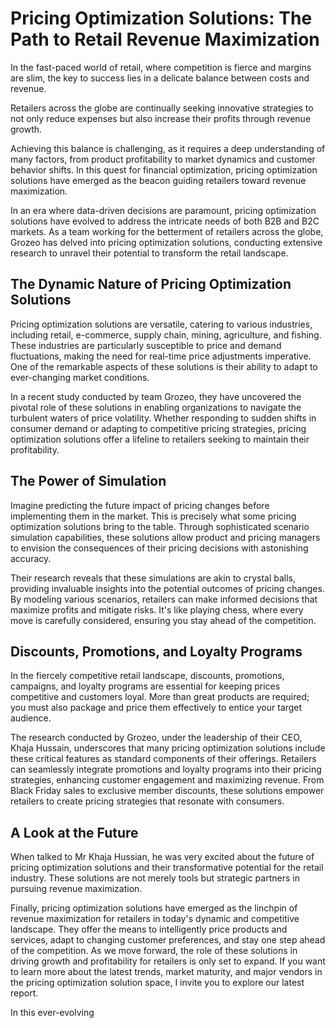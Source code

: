 # Pricing Optimization Solutions: The Path to Retail Revenue Maximization

In the fast-paced world of retail, where competition is fierce and margins are slim, the key to success lies in a delicate balance between costs and revenue.

Retailers across the globe are continually seeking innovative strategies to not only reduce expenses but also increase their profits through revenue growth.

Achieving this balance is challenging, as it requires a deep understanding of many factors, from product profitability to market dynamics and customer behavior shifts. In this quest for financial optimization, pricing optimization solutions have emerged as the beacon guiding retailers toward revenue maximization.

In an era where data-driven decisions are paramount, pricing optimization solutions have evolved to address the intricate needs of both B2B and B2C markets. As a team working for the betterment of retailers across the globe, Grozeo has delved into pricing optimization solutions, conducting extensive research to unravel their potential to transform the retail landscape.

## The Dynamic Nature of Pricing Optimization Solutions

Pricing optimization solutions are versatile, catering to various industries, including retail, e-commerce, supply chain, mining, agriculture, and fishing. These industries are particularly susceptible to price and demand fluctuations, making the need for real-time price adjustments imperative. One of the remarkable aspects of these solutions is their ability to adapt to ever-changing market conditions.

In a recent study conducted by team Grozeo, they have uncovered the pivotal role of these solutions in enabling organizations to navigate the turbulent waters of price volatility. Whether responding to sudden shifts in consumer demand or adapting to competitive pricing strategies, pricing optimization solutions offer a lifeline to retailers seeking to maintain their profitability.

## The Power of Simulation

Imagine predicting the future impact of pricing changes before implementing them in the market. This is precisely what some pricing optimization solutions bring to the table. Through sophisticated scenario simulation capabilities, these solutions allow product and pricing managers to envision the consequences of their pricing decisions with astonishing accuracy.

Their research reveals that these simulations are akin to crystal balls, providing invaluable insights into the potential outcomes of pricing changes. By modeling various scenarios, retailers can make informed decisions that maximize profits and mitigate risks. It's like playing chess, where every move is carefully considered, ensuring you stay ahead of the competition.

## Discounts, Promotions, and Loyalty Programs

In the fiercely competitive retail landscape, discounts, promotions, campaigns, and loyalty programs are essential for keeping prices competitive and customers loyal. More than great products are required; you must also package and price them effectively to entice your target audience.

The research conducted by Grozeo, under the leadership of their CEO, Khaja Hussain, underscores that many pricing optimization solutions include these critical features as standard components of their offerings. Retailers can seamlessly integrate promotions and loyalty programs into their pricing strategies, enhancing customer engagement and maximizing revenue. From Black Friday sales to exclusive member discounts, these solutions empower retailers to create pricing strategies that resonate with consumers.

## A Look at the Future

When talked to Mr Khaja Hussian, he was very excited about the future of pricing optimization solutions and their transformative potential for the retail industry. These solutions are not merely tools but strategic partners in pursuing revenue maximization.

Finally, pricing optimization solutions have emerged as the linchpin of revenue maximization for retailers in today's dynamic and competitive landscape. They offer the means to intelligently price products and services, adapt to changing customer preferences, and stay one step ahead of the competition. As we move forward, the role of these solutions in driving growth and profitability for retailers is only set to expand. If you want to learn more about the latest trends, market maturity, and major vendors in the pricing optimization solution space, I invite you to explore our latest report.

In this ever-evolving
